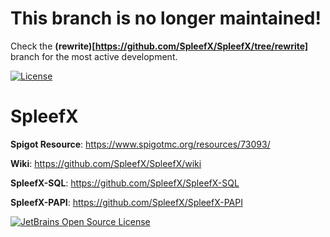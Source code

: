 # This branch is no longer maintained!
Check the **(rewrite)[https://github.com/SpleefX/SpleefX/tree/rewrite]** branch for the most active development.

[![License](https://img.shields.io/badge/License-Apache%202.0-blue.svg)](LICENSE.md)
# SpleefX

**Spigot Resource**: https://www.spigotmc.org/resources/73093/

**Wiki**: https://github.com/SpleefX/SpleefX/wiki

**SpleefX-SQL**: https://github.com/SpleefX/SpleefX-SQL

**SpleefX-PAPI**: https://github.com/SpleefX/SpleefX-PAPI

[![JetBrains Open Source License](https://i.imgur.com/0Hxepvj.png)](https://www.jetbrains.com/?from=SpleefX)
